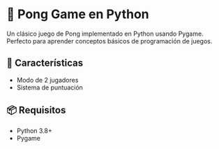 # 🏓 Pong Game en Python

Un clásico juego de Pong implementado en Python usando Pygame. Perfecto para aprender conceptos básicos de programación de juegos.

## 🚀 Características
- Modo de 2 jugadores
- Sistema de puntuación

## 📦 Requisitos
- Python 3.8+
- Pygame
